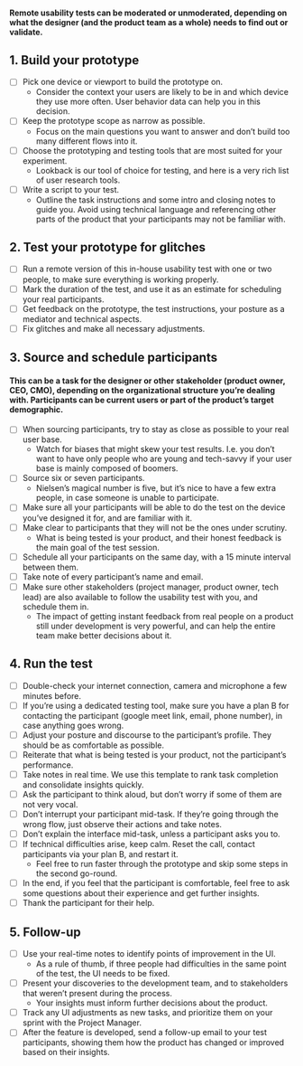 #### Remote usability tests can be moderated or unmoderated, depending on what the designer (and the product team as a whole) needs to find out or validate.

## 1. Build your prototype
* [ ] Pick one device or viewport to build the prototype on. 
    * Consider the context your users are likely to be in and which device they use more often. User behavior data can help you in this decision.
* [ ] Keep the prototype scope as narrow as possible.
    * Focus on the main questions you want to answer and don’t build too many different flows into it. 
* [ ] Choose the prototyping and testing tools that are most suited for your experiment.
    * Lookback is our tool of choice for testing, and here is a very rich list of user research tools.
* [ ] Write a script to your test.
    * Outline the task instructions and some intro and closing notes to guide you. Avoid using technical language and referencing other parts of the product that your participants may not be familiar with. 

## 2. Test your prototype for glitches
* [ ] Run a remote version of this in-house usability test with one or two people, to make sure everything is working properly.
* [ ] Mark the duration of the test, and use it as an estimate for scheduling your real participants.
* [ ] Get feedback on the prototype, the test instructions, your posture as a mediator and technical aspects.
* [ ] Fix glitches and make all necessary adjustments.

## 3. Source and schedule participants
#### This can be a task for the designer or other stakeholder (product owner, CEO, CMO), depending on the organizational structure you’re dealing with. Participants can be current users or part of the product’s target demographic.
* [ ] When sourcing participants, try to stay as close as possible to your real user base. 
    * Watch for biases that might skew your test results. I.e. you don’t want to have only people who are young and tech-savvy if your user base is mainly composed of boomers. 
* [ ] Source six or seven participants.
    * Nielsen’s magical number is five, but it’s nice to have a few extra people, in case someone is unable to participate.
* [ ] Make sure all your participants will be able to do the test on the device you’ve designed it for, and are familiar with it.
* [ ] Make clear to participants that they will not be the ones under scrutiny. 
    * What is being tested is your product, and their honest feedback is the main goal of the test session.
* [ ] Schedule all your participants on the same day, with a 15 minute interval between them.
* [ ] Take note of every participant’s name and email.
* [ ] Make sure other stakeholders (project manager, product owner, tech lead) are also available to follow the usability test with you, and schedule them in.
    * The impact of getting instant feedback from real people on a product still under development is very powerful, and can help the entire team make better decisions about it.

## 4. Run the test
* [ ] Double-check your internet connection, camera and microphone a few minutes before. 
* [ ] If you’re using a dedicated testing tool, make sure you have a plan B for contacting the participant (google meet link, email, phone number), in case anything goes wrong.
* [ ] Adjust your posture and discourse to the participant’s profile. They should be as comfortable as possible.
* [ ] Reiterate that what is being tested is your product, not the participant’s performance. 
* [ ] Take notes in real time. We use this template to rank task completion and consolidate insights quickly.
* [ ] Ask the participant to think aloud, but don’t worry if some of them are not very vocal.
* [ ] Don’t interrupt your participant mid-task. If they’re going through the wrong flow, just observe their actions and take notes.
* [ ] Don’t explain the interface mid-task, unless a participant asks you to.
* [ ] If technical difficulties arise, keep calm. Reset the call, contact participants via your plan B, and restart it.
    * Feel free to run faster through the prototype and skip some steps in the second go-round.
* [ ] In the end, if you feel that the participant is comfortable, feel free to ask some questions about their experience and get further insights. 
* [ ] Thank the participant for their help.

## 5. Follow-up
* [ ] Use your real-time notes to identify points of improvement in the UI. 
    * As a rule of thumb, if three people had difficulties in the same point of the test, the UI needs to be fixed. 
* [ ] Present your discoveries to the development team, and to stakeholders that weren’t present during the process.
    *  Your insights must inform further decisions about the product. 
* [ ] Track any UI adjustments as new tasks, and prioritize them on your sprint with the Project Manager.
* [ ] After the feature is developed, send a follow-up email to your test participants, showing them how the product has changed or improved based on their insights.
